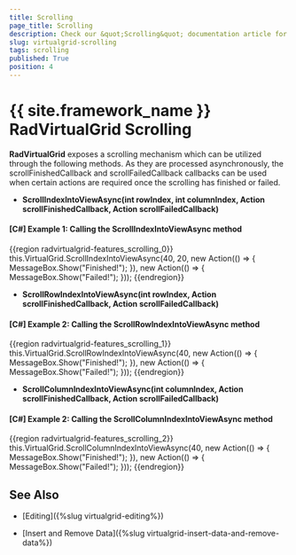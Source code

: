 ```yaml
---
title: Scrolling
page_title: Scrolling
description: Check our &quot;Scrolling&quot; documentation article for the RadVirtualGrid {{ site.framework_name }} control.
slug: virtualgrid-scrolling
tags: scrolling
published: True
position: 4
---
```


# {{ site.framework_name }} RadVirtualGrid Scrolling

__RadVirtualGrid__ exposes a scrolling mechanism which can be utilized through the following methods. As they are processed asynchronously, the scrollFinishedCallback and scrollFailedCallback callbacks can be used when certain actions are required once the scrolling has finished or failed.

* __ScrollIndexIntoViewAsync(int rowIndex, int columnIndex, Action scrollFinishedCallback, Action scrollFailedCallback)__

#### __[C#] Example 1: Calling the ScrollIndexIntoViewAsync method__

{{region radvirtualgrid-features_scrolling_0}}
	 this.VirtualGrid.ScrollIndexIntoViewAsync(40, 20,
            new Action(() =>
            {
                MessageBox.Show("Finished!");
            }),
            new Action(() =>
            {
                MessageBox.Show("Failed!");
            }));
{{endregion}}

* __ScrollRowIndexIntoViewAsync(int rowIndex, Action scrollFinishedCallback, Action scrollFailedCallback)__

#### __[C#] Example 2: Calling the ScrollRowIndexIntoViewAsync method__

{{region radvirtualgrid-features_scrolling_1}}
	this.VirtualGrid.ScrollRowIndexIntoViewAsync(40,
                new Action(() =>
                {
                    MessageBox.Show("Finished!");
                }),
            new Action(() =>
            {
                MessageBox.Show("Failed!");
            }));
{{endregion}}

* __ScrollColumnIndexIntoViewAsync(int columnIndex, Action scrollFinishedCallback, Action scrollFailedCallback)__

#### __[C#] Example 2: Calling the ScrollColumnIndexIntoViewAsync method__

{{region radvirtualgrid-features_scrolling_2}}
	this.VirtualGrid.ScrollColumnIndexIntoViewAsync(40,
                new Action(() =>
                {
                    MessageBox.Show("Finished!");
                }),
            new Action(() =>
            {
                MessageBox.Show("Failed!");
            }));
{{endregion}}

## See Also 

* [Editing]({%slug virtualgrid-editing%})

* [Insert and Remove Data]({%slug virtualgrid-insert-data-and-remove-data%})